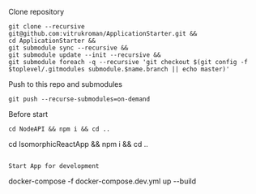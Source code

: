 Clone repository
```
git clone --recursive git@github.com:vitrukroman/ApplicationStarter.git &&
cd ApplicationStarter &&
git submodule sync --recursive &&
git submodule update --init --recursive &&
git submodule foreach -q --recursive 'git checkout $(git config -f $toplevel/.gitmodules submodule.$name.branch || echo master)'
```

Push to this repo and submodules
```
git push --recurse-submodules=on-demand
```


Before start
```
cd NodeAPI && npm i && cd ..
```
cd IsomorphicReactApp && npm i && cd ..
```

Start App for development
```
docker-compose -f docker-compose.dev.yml up --build
```